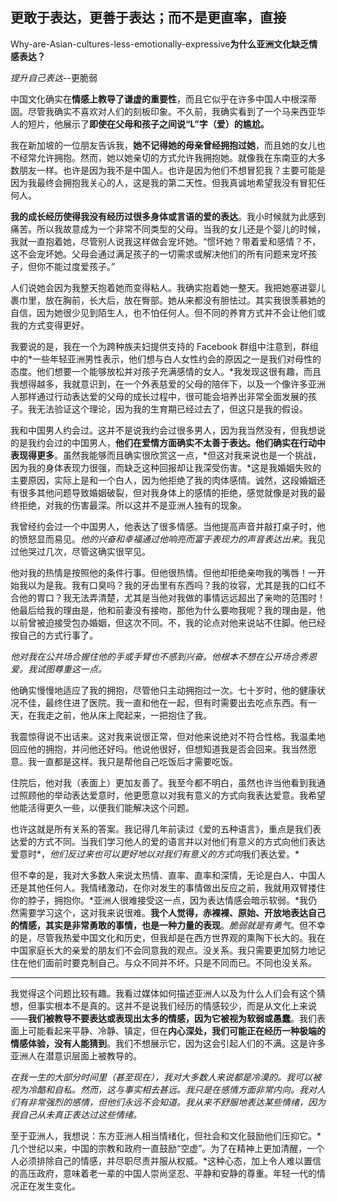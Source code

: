 ## 更敢于表达，更善于表达；而不是更直率，直接

Why-are-Asian-cultures-less-emotionally-expressive**为什么亚洲文化缺乏情感表达？**

*提升自己表达*--更脆弱

中国文化确实在**情感上教导了谦虚的重要性**，而且它似乎在许多中国人中根深蒂固。尽管我确实不喜欢对人们的刻板印象。不久前，我确实看到了一个马来西亚华人的短片，他展示了**即使在父母和孩子之间说“L”字（爱）的尴尬。**

我在新加坡的一位朋友告诉我，**她不记得她的母亲曾经拥抱过她**，而且她的女儿也不经常允许拥抱。然而，她以她亲切的方式允许我拥抱她。就像我在东南亚的大多数朋友一样。也许是因为我不是中国人。也许是因为他们不想冒犯我？主要可能是因为我最终会拥抱我关心的人，这是我的第二天性。但我真诚地希望我没有冒犯任何人。

**我的成长经历使得我没有经历过很多身体或言语的爱的表达**。我小时候就为此感到痛苦。所以我故意成为一个非常不同类型的父母。当我的女儿还是个婴儿的时候，我就一直抱着她，尽管别人说我这样做会宠坏她。“惯坏她？带着爱和感情？不，这不会宠坏她。父母会通过满足孩子的一切需求或解决他们的所有问题来宠坏孩子，但你不能过度爱孩子。”

人们说她会因为我整天抱着她而变得粘人。我确实抱着她一整天。我把她塞进婴儿裹巾里，放在胸前，长大后，放在臀部。她从来都没有胆怯过。其实我很羡慕她的自信，因为她很少见到陌生人，也不怕任何人。但不同的养育方式并不会让他们或我的方式变得更好。

我要说的是，我在一个为跨种族夫妇提供支持的 Facebook 群组中注意到，群组中的*一些年轻亚洲男性表示，他们想与白人女性约会的原因之一是我们对母性的态度。他们想要一个能够放松并对孩子充满感情的女人。*我发现这很有趣，而且我想得越多，我就意识到，在一个外表慈爱的父母的陪伴下，以及一个像许多亚洲人那样通过行动表达爱的父母的成长过程中，很可能会培养出非常全面发展的孩子。我无法验证这个理论，因为我的生育期已经过去了，但这只是我的假设。

我和中国男人约会过。这并不是说我约会过很多男人，因为我当然没有，但我想说的是我约会过的中国男人，**他们在爱情方面确实不太善于表达。他们确实在行动中表现得更多**。虽然我能够而且确实很欣赏这一点，*但这对我来说也是一个挑战，因为我的身体表现力很强，而缺乏这种回报却让我深受伤害。*这是我婚姻失败的主要原因，实际上是和一个白人，因为他拒绝了我的肉体感情。诚然，这段婚姻还有很多其他问题导致婚姻破裂，但对我身体上的感情的拒绝，感觉就像是对我的最终拒绝，对我的伤害最深。所以这并不是亚洲人独有的现象。

我曾经约会过一个中国男人，他表达了很多情感。当他提高声音并敲打桌子时，他的愤怒显而易见。*他的兴奋和幸福通过他响亮而富于表现力的声音表达出来*。我见过他哭过几次，尽管这确实很罕见。

他对我的热情是按照他的条件行事。但他很热情。但他却拒绝亲吻我的嘴唇！一开始我以为是我。我有口臭吗？我的牙齿里有东西吗？我的妆容，尤其是我的口红不合他的胃口？我无法弄清楚，尤其是当他对我做的事情远远超出了亲吻的范围时！他最后给我的理由是，他和前妻没有接吻，那他为什么要吻我呢？我的理由是，他以前曾被迫接受包办婚姻，但这次不同。不，我的论点对他来说站不住脚。他已经按自己的方式行事了。

*他对我在公共场合握住他的手或手臂也不感到兴奋。他根本不想在公开场合秀恩爱。我试图尊重这一点。*

他确实慢慢地适应了我的拥抱，尽管他只主动拥抱过一次。七十岁时，他的健康状况不佳，最终住进了医院。我一直和他在一起，但有时需要出去吃点东西。有一天，在我走之前，他从床上爬起来，一把抱住了我。

我震惊得说不出话来。这对我来说很正常，但对他来说绝对不符合性格。我温柔地回应他的拥抱，并问他还好吗。他说他很好，但想知道我是否会回来。我当然愿意。我一直都是这样。我只是帮他自己吃饭后才需要吃饭。

住院后，他对我（表面上）更加友善了。我至今都不明白，虽然也许当他看到我通过照顾他的举动表达爱意时，他更愿意以对我有意义的方式向我表达爱意。我希望他能活得更久一些，以便我们能解决这个问题。

也许这就是所有关系的答案。我记得几年前读过《爱的五种语言》，重点是我们表达爱的方式不同。当我们学习他人的爱的语言并以对他们有意义的方式向他们表达爱意时*，*他们反过来也可以更好地以对我们有意义的方式向*我们表达爱。*

但不幸的是，我对大多数人来说太热情、直率、直率和深情，无论是白人、中国人还是其他任何人。我情绪激动，在你对发生的事情做出反应之前，我就用双臂搂住你的脖子，拥抱你。*亚洲人很难接受这一点，因为表达情感会暗示软弱。*我仍然需要学习这个，这对我来说很难。**我个人觉得，赤裸裸、原始、开放地表达自己的情感，其实是非常勇敢的事情，也是一种力量的表现**。*脆弱就是有勇气*。但不幸的是，尽管我热爱中国文化和历史，但我却是在西方世界观的熏陶下长大的。我在中国家庭长大的亲爱的朋友们不会同意我的观点。没关系。我只需要更加努力地记住在他们面前时要克制自己。与众不同并不坏。只是不同而已。不同也没关系。

---

我觉得这个问题比较有趣。我看过媒体如何描述亚洲人以及为什么人们会有这个猜想，但事实根本不是真的。这并不是说我们经历的情感较少，而是从文化上来说——**我们被教导不要表达或表现出太多的情感，因为它被视为软弱或愚蠢**。我们表面上可能看起来平静、冷静、镇定，但在**内心深处，我们可能正在经历一种极端的情感体验，没有人能猜到**。我们不想展示它，因为这会引起人们的不满。这是许多亚洲人在潜意识层面上被教导的。

*在我一生的大部分时间里（甚至现在），我对大多数人来说都是冷漠的。我可以被视为冷酷和自私。然而，这与事实相去甚远。我只是在感情方面非常内向。我对人们有非常强烈的感情，但他们永远不会知道。我从来不舒服地表达某些情绪，因为我自己从未真正表达过这些情绪。*



至于亚洲人，我想说：东方亚洲人相当情绪化，但社会和文化鼓励他们压抑它。*几个世纪以来，中国的宗教和政府一直鼓励“空虚”。为了在精神上更加清醒，一个人必须排除自己的情感，并尽职尽责并服从权威。*这种心态，加上令人难以置信的高压政府，意味着老一辈的中国人崇尚坚忍、平静和安静的尊重。年轻一代的情况正在发生变化。